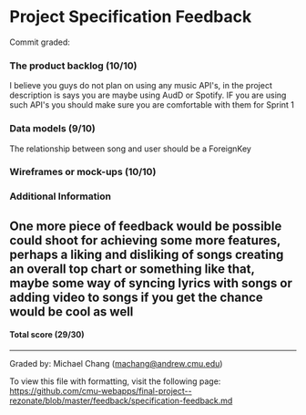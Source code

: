 Project Specification Feedback
==================

Commit graded: 

### The product backlog (10/10)
I believe you guys do not plan on using any music API's, in the project description is says 
you are maybe using AudD or Spotify. IF you are using such API's you should make sure you are comfortable with them for Sprint 1 
### Data models (9/10)
The relationship between song and user should be a ForeignKey  

### Wireframes or mock-ups (10/10)

### Additional Information
One more piece of feedback would be possible could shoot for achieving some more features, perhaps a liking and disliking 
of songs creating an overall top chart or something like that, 
maybe some way of syncing lyrics with songs or adding video to songs if you get the chance would be cool as well  
---
#### Total score (29/30)
---
Graded by: Michael Chang (machang@andrew.cmu.edu)

To view this file with formatting, visit the following page: https://github.com/cmu-webapps/final-project--rezonate/blob/master/feedback/specification-feedback.md
